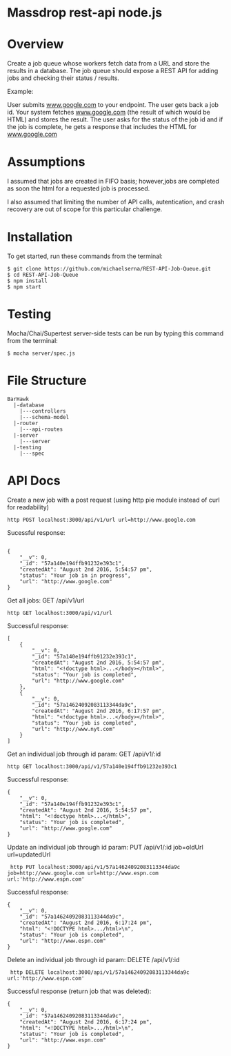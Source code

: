 Massdrop rest-api node.js
==========


Overview 
======
Create a job queue whose workers fetch data from a URL and store the results in a database.  The job queue should expose a REST API for adding jobs and checking their status / results.

 

Example:

User submits www.google.com to your endpoint.  The user gets back a job id. Your system fetches www.google.com (the result of which would be HTML) and stores the result.  The user asks for the status of the job id and if the job is complete, he gets a response that includes the HTML for www.google.com


Assumptions
=============

I assumed that jobs are created in FIFO basis; however,jobs are completed as soon the html for a requested job is processed. 

I also assumed that limiting the number of API calls, autentication, and crash recovery are out of scope for this particular challenge.


Installation
=============
To get started, run these commands from the terminal:
```
$ git clone https://github.com/michaelserna/REST-API-Job-Queue.git
$ cd REST-API-Job-Queue
$ npm install
$ npm start
```

Testing
=============
Mocha/Chai/Supertest server-side tests can be run by typing this command from the terminal:
```
$ mocha server/spec.js
```


File Structure
==========

```
BarHawk
  |-database
    |---controllers
    |---schema-model           
  |-router           
    |---api-routes 
  |-server              
    |---server
  |-testing
    |---spec
```

# API Docs

Create a new job with a post request
(using http pie module instead of curl for readability)

```http
http POST localhost:3000/api/v1/url url=http://www.google.com
```
Sucessful response:
```http

{
    "__v": 0,
    "_id": "57a140e194ffb91232e393c1",
    "createdAt": "August 2nd 2016, 5:54:57 pm",
    "status": "Your job in in progress",
    "url": "http://www.google.com"
}

```

Get all jobs:
GET /api/v1/url
```http
http GET localhost:3000/api/v1/url
```
Successful response:
```http
[
    {
        "__v": 0,
        "_id": "57a140e194ffb91232e393c1",
        "createdAt": "August 2nd 2016, 5:54:57 pm",
        "html": "<!doctype html>...</body></html>",
        "status": "Your job is completed",
        "url": "http://www.google.com"
    },
    {
        "__v": 0,
        "_id": "57a14624092083113344da9c",
        "createdAt": "August 2nd 2016, 6:17:57 pm",
        "html": "<!doctype html>...</body></html>",
        "status": "Your job is completed",
        "url": "http://www.nyt.com"
    }
]
```

Get an individual job through id param:
GET /api/v1/:id
```http
http GET localhost:3000/api/v1/57a140e194ffb91232e393c1
```
Successful response:
```http
{
    "__v": 0,
    "_id": "57a140e194ffb91232e393c1",
    "createdAt": "August 2nd 2016, 5:54:57 pm",
    "html": "<!doctype html>...</html>",
    "status": "Your job is completed",
    "url": "http://www.google.com"
}

```
Update an individual job through id param:
PUT /api/v1/:id job=oldUrl url=updatedUrl
```http
 http PUT localhost:3000/api/v1/57a14624092083113344da9c job=http://www.google.com url=http://www.espn.com url:'http://www.espn.com'
```
Successful response:
```http
{
    "__v": 0,
    "_id": "57a14624092083113344da9c",
    "createdAt": "August 2nd 2016, 6:17:24 pm",
    "html": "<!DOCTYPE html>.../html>\n",
    "status": "Your job is completed",
    "url": "http://www.espn.com"
}
```


Delete an individual job through id param:
DELETE /api/v1/:id 
```http
 http DELETE localhost:3000/api/v1/57a14624092083113344da9c url:'http://www.espn.com'
```
Successful response (return job that was deleted):
```http
{
    "__v": 0,
    "_id": "57a14624092083113344da9c",
    "createdAt": "August 2nd 2016, 6:17:24 pm",
    "html": "<!DOCTYPE html>.../html>\n",
    "status": "Your job is completed",
    "url": "http://www.espn.com"
}
```